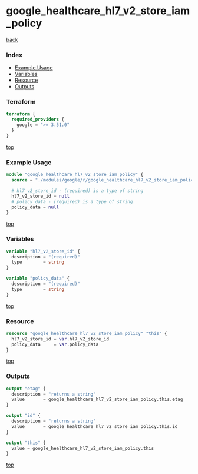# google_healthcare_hl7_v2_store_iam_policy

[back](../google.md)

### Index

- [Example Usage](#example-usage)
- [Variables](#variables)
- [Resource](#resource)
- [Outputs](#outputs)

### Terraform

```terraform
terraform {
  required_providers {
    google = ">= 3.51.0"
  }
}
```

[top](#index)

### Example Usage

```terraform
module "google_healthcare_hl7_v2_store_iam_policy" {
  source = "./modules/google/r/google_healthcare_hl7_v2_store_iam_policy"

  # hl7_v2_store_id - (required) is a type of string
  hl7_v2_store_id = null
  # policy_data - (required) is a type of string
  policy_data = null
}
```

[top](#index)

### Variables

```terraform
variable "hl7_v2_store_id" {
  description = "(required)"
  type        = string
}

variable "policy_data" {
  description = "(required)"
  type        = string
}
```

[top](#index)

### Resource

```terraform
resource "google_healthcare_hl7_v2_store_iam_policy" "this" {
  hl7_v2_store_id = var.hl7_v2_store_id
  policy_data     = var.policy_data
}
```

[top](#index)

### Outputs

```terraform
output "etag" {
  description = "returns a string"
  value       = google_healthcare_hl7_v2_store_iam_policy.this.etag
}

output "id" {
  description = "returns a string"
  value       = google_healthcare_hl7_v2_store_iam_policy.this.id
}

output "this" {
  value = google_healthcare_hl7_v2_store_iam_policy.this
}
```

[top](#index)